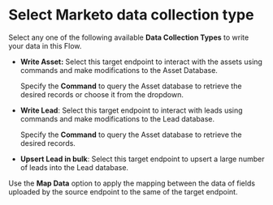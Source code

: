 # Select Marketo data collection type

Select any one of the following available **Data Collection Types** to write your data in this Flow.

*   **Write Asset:** Select this target endpoint to interact with the assets using commands and make modifications to the Asset Database.

    Specify the **Command** to query the Asset database to retrieve the desired records or choose it from the dropdown.
*   **Write Lead**: Select this target endpoint to interact with leads using commands and make modifications to the Lead database.

    Specify the **Command** to query the Asset database to retrieve the desired records.
* **Upsert Lead in bulk**: Select this target endpoint to upsert a large number of leads into the Lead database.

Use the **Map Data** option to apply the mapping between the data of fields uploaded by the source endpoint to the same of the target endpoint.
